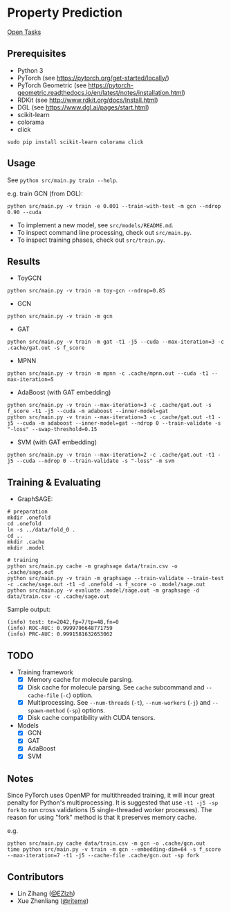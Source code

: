 # Property Prediction

[Open Tasks](https://www.aicures.mit.edu/tasks)

## Prerequisites

* Python 3
* PyTorch (see <https://pytorch.org/get-started/locally/>)
* PyTorch Geometric (see <https://pytorch-geometric.readthedocs.io/en/latest/notes/installation.html>)
* RDKit (see <http://www.rdkit.org/docs/Install.html>)
* DGL (see <https://www.dgl.ai/pages/start.html>)
* scikit-learn
* colorama
* click

```
sudo pip install scikit-learn colorama click
```

## Usage

See `python src/main.py train --help`.

e.g. train GCN (from DGL):

```
python src/main.py -v train -e 0.001 --train-with-test -m gcn --ndrop 0.90 --cuda
```

* To implement a new model, see `src/models/README.md`.
* To inspect command line processing, check out `src/main.py`.
* To inspect training phases, check out `src/train.py`.

## Results

* ToyGCN

```
python src/main.py -v train -m toy-gcn --ndrop=0.85
```

* GCN

```
python src/main.py -v train -m gcn
```

* GAT

```
python src/main.py -v train -m gat -t1 -j5 --cuda --max-iteration=3 -c .cache/gat.out -s f_score
```

* MPNN

```
python src/main.py -v train -m mpnn -c .cache/mpnn.out --cuda -t1 --max-iteration=5
```

* AdaBoost (with GAT embedding)

```
python src/main.py -v train --max-iteration=3 -c .cache/gat.out -s f_score -t1 -j5 --cuda -m adaboost --inner-model=gat
python src/main.py -v train --max-iteration=3 -c .cache/gat.out -t1 -j5 --cuda -m adaboost --inner-model=gat --ndrop 0 --train-validate -s "-loss" --swap-threshold=0.15
```

* SVM (with GAT embedding)

```
python src/main.py -v train --max-iteration=2 -c .cache/gat.out -t1 -j5 --cuda --ndrop 0 --train-validate -s "-loss" -m svm
```

## Training & Evaluating

* GraphSAGE:

```shell
# preparation
mkdir .onefold
cd .onefold
ln -s ../data/fold_0 .
cd ..
mkdir .cache
mkdir .model

# training
python src/main.py cache -m graphsage data/train.csv -o .cache/sage.out
python src/main.py -v train -m graphsage --train-validate --train-test -c .cache/sage.out -t1 -d .onefold -s f_score -o .model/sage.out
python src/main.py -v evaluate .model/sage.out -m graphsage -d data/train.csv -c .cache/sage.out
```

Sample output:

```
(info) test: tn=2042,fp=7/tp=48,fn=0
(info) ROC-AUC: 0.9999796648771759
(info) PRC-AUC: 0.9991581632653062
```

## TODO

* Training framework
    * [x] Memory cache for molecule parsing.
    * [x] Disk cache for molecule parsing. See `cache` subcommand and `--cache-file` (`-c`) option.
    * [x] Multiprocessing. See `--num-threads` (`-t`), `--num-workers` (`-j`) and `--spawn-method` (`-sp`) options.
    * [x] Disk cache compatibility with CUDA tensors.
* Models
    * [x] GCN
    * [x] GAT
    * [x] AdaBoost
    * [x] SVM

## Notes

Since PyTorch uses OpenMP for multithreaded training, it will incur great penalty for Python's multiprocessing. It is suggested that use `-t1 -j5 -sp fork` to run cross validations (5 single-threaded worker processes). The reason for using "fork" method is that it preserves memory cache.

e.g.

```
python src/main.py cache data/train.csv -m gcn -o .cache/gcn.out
time python src/main.py -v train -m gcn --embedding-dim=64 -s f_score --max-iteration=7 -t1 -j5 --cache-file .cache/gcn.out -sp fork
```

## Contributors

* Lin Zihang ([@EZlzh](https://github.com/EZlzh))
* Xue Zhenliang ([@riteme](https://github.com/riteme))